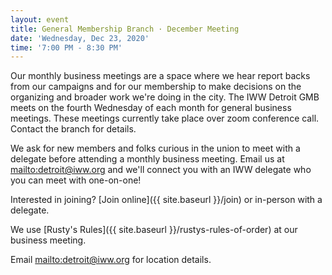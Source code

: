 ```yaml
---
layout: event
title: General Membership Branch · December Meeting
date: 'Wednesday, Dec 23, 2020'
time: '7:00 PM - 8:30 PM'
---
```

Our monthly business meetings are a space where we hear report backs from our campaigns and for our membership to make decisions on the organizing and broader work we're doing in the city. The IWW Detroit GMB meets on the fourth Wednesday of each month for general business meetings. These meetings currently take place over zoom conference call. Contact the branch for details.


We ask for new members and folks curious in the union to meet with a delegate before attending a monthly business meeting. Email us at <mailto:detroit@iww.org> and we'll connect you with an IWW delegate who you can meet with one-on-one!

Interested in joining? [Join online]({{ site.baseurl }}/join) or in-person with a delegate.

We use [Rusty's Rules]({{ site.baseurl }}/rustys-rules-of-order) at our business meeting.

Email <mailto:detroit@iww.org> for location details.


